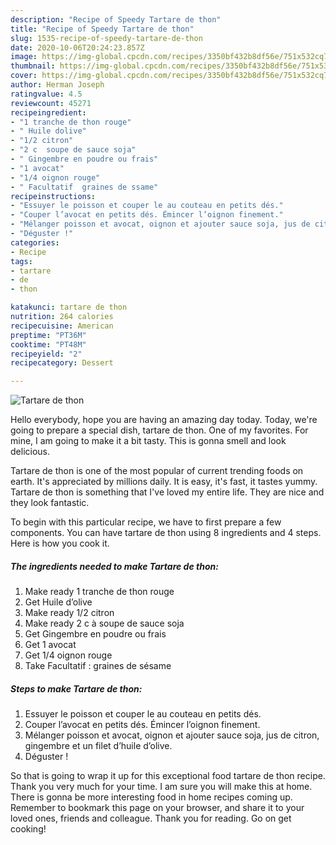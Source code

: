 ```yaml
---
description: "Recipe of Speedy Tartare de thon"
title: "Recipe of Speedy Tartare de thon"
slug: 1535-recipe-of-speedy-tartare-de-thon
date: 2020-10-06T20:24:23.857Z
image: https://img-global.cpcdn.com/recipes/3350bf432b8df56e/751x532cq70/tartare-de-thon-photo-principale-de-la-recette.jpg
thumbnail: https://img-global.cpcdn.com/recipes/3350bf432b8df56e/751x532cq70/tartare-de-thon-photo-principale-de-la-recette.jpg
cover: https://img-global.cpcdn.com/recipes/3350bf432b8df56e/751x532cq70/tartare-de-thon-photo-principale-de-la-recette.jpg
author: Herman Joseph
ratingvalue: 4.5
reviewcount: 45271
recipeingredient:
- "1 tranche de thon rouge"
- " Huile dolive"
- "1/2 citron"
- "2 c  soupe de sauce soja"
- " Gingembre en poudre ou frais"
- "1 avocat"
- "1/4 oignon rouge"
- " Facultatif  graines de ssame"
recipeinstructions:
- "Essuyer le poisson et couper le au couteau en petits dés."
- "Couper l’avocat en petits dés. Émincer l’oignon finement."
- "Mélanger poisson et avocat, oignon et ajouter sauce soja, jus de citron, gingembre et un filet d’huile d’olive."
- "Déguster !"
categories:
- Recipe
tags:
- tartare
- de
- thon

katakunci: tartare de thon 
nutrition: 264 calories
recipecuisine: American
preptime: "PT36M"
cooktime: "PT48M"
recipeyield: "2"
recipecategory: Dessert

---
```



![Tartare de thon](https://img-global.cpcdn.com/recipes/3350bf432b8df56e/751x532cq70/tartare-de-thon-photo-principale-de-la-recette.jpg)

Hello everybody, hope you are having an amazing day today. Today, we're going to prepare a special dish, tartare de thon. One of my favorites. For mine, I am going to make it a bit tasty. This is gonna smell and look delicious.



Tartare de thon is one of the most popular of current trending foods on earth. It's appreciated by millions daily. It is easy, it's fast, it tastes yummy. Tartare de thon is something that I've loved my entire life. They are nice and they look fantastic.


To begin with this particular recipe, we have to first prepare a few components. You can have tartare de thon using 8 ingredients and 4 steps. Here is how you cook it.

<!--inarticleads1-->

##### The ingredients needed to make Tartare de thon:

1. Make ready 1 tranche de thon rouge
1. Get  Huile d’olive
1. Make ready 1/2 citron
1. Make ready 2 c à soupe de sauce soja
1. Get  Gingembre en poudre ou frais
1. Get 1 avocat
1. Get 1/4 oignon rouge
1. Take  Facultatif : graines de sésame




<!--inarticleads2-->

##### Steps to make Tartare de thon:

1. Essuyer le poisson et couper le au couteau en petits dés.
1. Couper l’avocat en petits dés. Émincer l’oignon finement.
1. Mélanger poisson et avocat, oignon et ajouter sauce soja, jus de citron, gingembre et un filet d’huile d’olive.
1. Déguster !




So that is going to wrap it up for this exceptional food tartare de thon recipe. Thank you very much for your time. I am sure you will make this at home. There is gonna be more interesting food in home recipes coming up. Remember to bookmark this page on your browser, and share it to your loved ones, friends and colleague. Thank you for reading. Go on get cooking!
